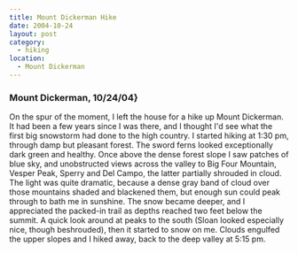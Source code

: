 ```yaml
---
title: Mount Dickerman Hike
date: 2004-10-24
layout: post
category:
  - hiking
location:
  - Mount Dickerman
---
```


### Mount Dickerman, 10/24/04}
On the spur of the moment, I left the house for a hike up
Mount Dickerman. It had been a few years since I was there, and I thought I'd
see what the first big snowstorm had done to the high country. I started
hiking at 1:30 pm, through damp but pleasant forest. The sword ferns looked
exceptionally dark green and healthy. Once above the dense forest slope I
saw patches of blue sky, and unobstructed views across the valley to
Big Four Mountain, Vesper Peak, Sperry and Del Campo, the latter partially
shrouded in cloud. The light was quite dramatic, because a dense gray band
of cloud over those mountains shaded and blackened them, but enough
sun could peak through to bath me in sunshine. The snow became deeper, 
and I appreciated the packed-in trail as depths reached two feet below the summit.
A quick look around at peaks to the south (Sloan looked especially nice,
though beshrouded), then it started to snow on me. Clouds engulfed the upper
slopes and I hiked away, back to the deep valley at 5:15 pm.
